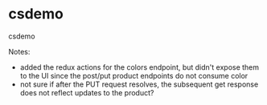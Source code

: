 # csdemo
csdemo

Notes:
- added the redux actions for the colors endpoint, but didn't expose them to the UI since the post/put product endpoints do not consume color
- not sure if  after the PUT request resolves, the subsequent get response does not reflect updates to the product?
